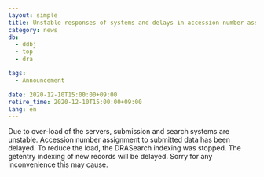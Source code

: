 ```yaml
---
layout: simple
title: Unstable responses of systems and delays in accession number assignment
category: news
db:
  - ddbj
  - top
  - dra

tags:
  - Announcement

date: 2020-12-10T15:00:00+09:00
retire_time: 2020-12-10T15:00:00+09:00
lang: en
---
```


<p>Due to over-load of the servers, submission and search systems are unstable. Accession number assignment to submitted data has been delayed. To reduce the load, the DRASearch indexing was stopped. The getentry indexing of new records will be delayed. Sorry for any inconvenience this may cause.</p>
